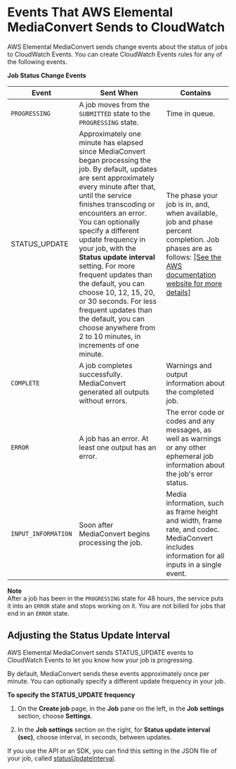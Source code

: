 # Events That AWS Elemental MediaConvert Sends to CloudWatch<a name="mediaconvert_cwe_events"></a>

AWS Elemental MediaConvert sends change events about the status of jobs to CloudWatch Events\. You can create CloudWatch Events rules for any of the following events\.


**Job Status Change Events**  

| Event | Sent When | Contains | 
| --- | --- | --- | 
|  `PROGRESSING`  |  A job moves from the `SUBMITTED` state to the `PROGRESSING` state\.   |  Time in queue\.   | 
| STATUS\_UPDATE |  Approximately one minute has elapsed since MediaConvert began processing the job\. By default, updates are sent approximately every minute after that, until the service finishes transcoding or encounters an error\. You can optionally specify a different update frequency in your job, with the **Status update interval** setting\. For more frequent updates than the default, you can choose 10, 12, 15, 20, or 30 seconds\. For less frequent updates than the default, you can choose anywhere from 2 to 10 minutes, in increments of one minute\.  |  The phase your job is in, and, when available, job and phase percent completion\. Job phases are as follows: [\[See the AWS documentation website for more details\]](http://docs.aws.amazon.com/mediaconvert/latest/ug/mediaconvert_cwe_events.html)  | 
|  `COMPLETE`  |  A job completes successfully\. MediaConvert generated all outputs without errors\.  |  Warnings and output information about the completed job\.  | 
|  `ERROR`  |  A job has an error\. At least one output has an error\.  |  The error code or codes and any messages, as well as warnings or any other ephemeral job information about the job's error status\.   | 
|  `INPUT_INFORMATION`  |  Soon after MediaConvert begins processing the job\.  |  Media information, such as frame height and width, frame rate, and codec\.  MediaConvert includes information for all inputs in a single event\.  | 

**Note**  
After a job has been in the `PROGRESSING` state for 48 hours, the service puts it into an `ERROR` state and stops working on it\. You are not billed for jobs that end in an `ERROR` state\.

## Adjusting the Status Update Interval<a name="adjusting-the-status-update-interval"></a>

AWS Elemental MediaConvert sends STATUS\_UPDATE events to CloudWatch Events to let you know how your job is progressing\.

 By default, MediaConvert sends these events approximately once per minute\. You can optionally specify a different update frequency in your job\.

**To specify the STATUS\_UPDATE frequency**

1. On the **Create job** page, in the **Job** pane on the left, in the **Job settings** section, choose **Settings**\.

1. In the **Job settings** section on the right, for **Status update interval \(sec\)**, choose interval, in seconds, between updates\.

If you use the API or an SDK, you can find this setting in the JSON file of your job, called [statusUpdateInterval](https://docs.aws.amazon.com/mediaconvert/latest/apireference/jobs.html#jobs-prop-createjobrequest-statusupdateinterval)\.